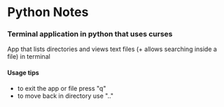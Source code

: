 # Python Notes #
### Terminal application in python that uses curses ###
App that lists directories and views text files (+ allows searching inside a file) in terminal

#### Usage tips ####
- to exit the app or file press "q"
- to move back in directory use ".."
